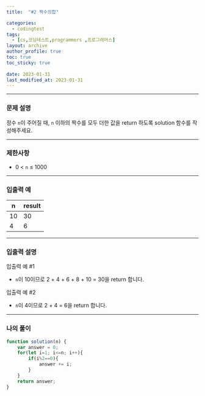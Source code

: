 ```yaml
---
title:  "#2 짝수의합"

categories:
  - codingtest
tags:
  - [cs,코딩테스트,programmers ,프로그래머스]
layout: archive
author_profile: true
toc: true
toc_sticky: true
 
date: 2023-01-31
last_modified_at: 2023-01-31
---
```

---

### 문제 설명

정수 `n`이 주어질 때, `n` 이하의 짝수를 모두 더한 값을 return 하도록 solution 함수를 작성해주세요.

---

### 제한사항

- 0 < `n` ≤ 1000

---

### 입출력 예

| n | result |
| --- | --- |
| 10 | 30 |
| 4 | 6 |

---

### 입출력 설명

입출력 예 #1

- `n`이 10이므로 2 + 4 + 6 + 8 + 10 = 30을 return 합니다.

입출력 예 #2

- `n`이 4이므로 2 + 4 = 6을 return 합니다.

---

### 나의 풀이

```jsx
function solution(n) {
    var answer = 0;
    for(let i=1; i<=n; i++){
        if(i%2==0){
            answer += i;
        }
    }
    return answer;
}
```